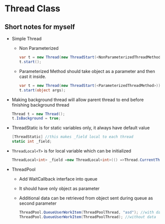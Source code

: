 ﻿# Thread Class

## Short notes for myself

- Simple Thread
  - Non Parameterized

    ```csharp
    var t = new Thread(new ThreadStart(<NonParameterizedThreadMethod>));
    t.start();
    ```

  - Parameterized
    Method should take object as a parameter and then cast it inside.

    ```csharp
    var t = new Thread(new ThreadStart(<ParameterizedThreadMethod>));
    t.start(object args);
    ```

- Making background thread will allow parent thread to end before finishing background thread
  
  ```csharp
  Thread t = new Thread();
  t.IsBackground = true;
  ```

- ThreadStatic is for static variables only, it always have default value
  
  ```csharp
  [ThreadStatic] //this makes _field local to each thread
  static int _field;
  ```

- `ThreadLocal<T>` is for local variable which can be initialized

  ```csharp
  ThreadLocal<int> _field =new ThreadLocal<int>(() =>Thread.CurrentThread.ManagedThreadId);  
  ```

- ThreadPool
  - Add WaitCallback interface into queue
  - It should have only object as parameter
  - Additional data can be retrieved from object sent during queue as second parameter

    ```csharp
    ThreadPool.QueueUserWorkItem(ThreadPoolThread, "asd"); //with data
    ThreadPool.QueueUserWorkItem(ThreadPoolThread); //without data
    ```
